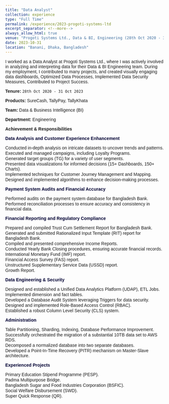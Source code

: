 ```yaml
---
title: "Data Analyst"
collection: experience
type: "Full Time"
permalink: /experience/2023-progoti-systems-ltd
excerpt_separator: <!--more-->
always_allow_html: true
venue: "Progoti Systems Ltd., Data & BI, Engineering (28th Oct 2020 - 31 Oct 2023)"
date: 2023-10-31
location: "Banani, Dhaka, Bangladesh"
---
```


I worked as a Data Analyst at Progoti Systems Ltd., where I was actively involved in analyzing and interpreting data for their Data & BI Engineering team. During my employment, I contributed to many projects, and created visually engaging data dashboards, Optimized Data Processes, Implemented Data Security Measures, Contributed to Project Success.

**Tenure:** `28th Oct 2020 - 31 Oct 2023`

**Products:** SureCash, TallyPay, TallyKhata

**Team:** Data & Business Intelligence (BI)

**Department:** Engineering

**Achievement & Responsibilities**

<head>
<style>
    body {
      font-family: Arial, sans-serif;
    }
    div {
      margin-bottom: 10px;
    }
    ul {
      list-style-type: none;
      padding: 0;
    }
    li {
      margin-bottom: 1px;
      font-size: 14 px;
    }
    .section {
      font-size: 16 px;
      /* font-weight: bold; */
      color: #020233;
    }
  </style>
</head>
<body>

<div>
  <strong class="section">Data Analysis and Customer Experience Enhancement</strong>
  <ul>
    <li>Conducted in-depth analysis on intricate datasets to uncover trends and patterns.</li>
    <li>Executed and managed campaigns, including Loyalty Programs.</li>
    <li>Generated target groups (TG) for a variety of user segments.</li>
    <li>Presented data visualizations for informed decisions (15+ Dashboards, 150+ Charts).</li>
    <li>Implemented techniques for Customer Journey Management and Mapping.</li>
    <li>Designed and implemented algorithms to enhance decision-making processes.</li>
  </ul>
</div>

<div>
  <strong class="section">Payment System Audits and Financial Accuracy</strong>
  <ul>
    <li>Performed audits on the payment system database for Bangladesh Bank.</li>
    <li>Performed reconciliation processes to ensure accuracy and consistency in financial data.</li>
  </ul>
</div>

<div>
  <strong class="section">Financial Reporting and Regulatory Compliance</strong>
  <ul>
    <li>Prepared and compiled Trust Cum Settlement Report for Bangladesh Bank.</li>
    <li>Generated and submitted Rationalized Input Template (RIT) report for Bangladesh Bank.</li>
    <li>Compiled and presented comprehensive Income Reports.</li>
    <li>Conducted Yearly Bank Closing procedures, ensuring accurate financial records.</li>
    <li>International Monetary Fund (IMF) report.</li>
    <li>Financial Access Survey (FAS) report.</li>
    <li>Unstructured Supplementary Service Data (USSD) report.</li>
    <li>Growth Report.</li>
  </ul>
</div>

<div>
  <strong class="section">Data Engineering & Security</strong>
  <ul>
    <li>Designed and established a Unified Data Analytics Platform (UDAP), ETL Jobs.</li>
    <li>Implemented dimension and fact tables.</li>
    <li>Developed a Database Audit System leveraging Triggers for data security.</li>
    <li>Designed and implemented Role-Based Access Control (RBAC).</li>
    <li>Established a robust Column Level Security (CLS) system.</li>
  </ul>
</div>

<div>
  <strong class="section">Administration</strong>
  <ul>
    <li>Table Partitioning, Sharding, Indexing, Database Performance Improvement.</li>
    <li>Successfully orchestrated the migration of a substantial 10TB data set to AWS RDS.</li>
    <li>Decomposed a normalized database into two separate databases.</li>
    <li>Developed a Point-In-Time Recovery (PITR) mechanism on Master-Slave architecture.</li>
  </ul>
</div>

<div>
  <strong class="section">Experienced Projects</strong>
  <ul>
    <li>Primary Education Stipend Programme (PESP).</li>
    <li>Padma Multipurpose Bridge.</li>
    <li>Bangladesh Sugar and Food Industries Corporation (BSFIC).</li>
    <li>Social Welfare Disbursement (SWD).</li>
    <li>Super Quick Response (QR).</li>
  </ul>
</div>

</body>

